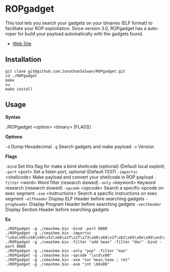 ROPgadget
=========

This tool lets you search your gadgets on your binaries (ELF format) to facilitate your ROP exploitation.
Since version 3.0, ROPgadget has a auto-roper for build your payload automatically with the gadgets found.

* [Web Site](http://shell-storm.org/project/ROPgadget/)



Installation
-----------

    git clone git@github.com:JonathanSalwan/ROPgadget.git
    cd ./ROPgadget
    make
    su
    make install


Usage
-----

<b>Syntax</b>

./ROPgadget &lt;option&gt; &lt;binary&gt; [FLAGS]

<b>Options</b>

`-d`        Dump Hexadecimal
`-g`        Search gadgets and make payload
`-v`        Version

<b>Flags</b>

`-bind`                     Set this flag for make a bind shellcode (optional) (Default local exploit)
`-port`      &lt;port&gt;         Set a listen port, optional (Default 1337)
`-importsc`  &lt;shellcode&gt;    Make payload and convert your shellcode in ROP payload
`-filter`    &lt;word&gt;         Word filter (research slowed)
`-only`      &lt;keyword&gt;      Keyword research (research slowed)
`-opcode`    &lt;opcode&gt;       Search a specific opcode on exec segment
`-asm`       &lt;instructions&gt; Search a specific instructions on exec segment
`-elfheader`                Display ELF Header before searching gadgets
`-progheader`               Display Program Header before searching gadgets
`-sectheader`               Display Section Header before searching gadgets

<b>Ex</b>

    ./ROPgadget -g ./smashme.bin -bind -port 8080
    ./ROPgadget -g ./smashme.bin -importsc "\x6a\x0b\x58\x99\x52\x68\x2f\x2f\x73\x68\x68\x2f\x62\x69\x6e\x89\xe3\x31\xc9\xcd\x80"
    ./ROPgadget -g ./smashme.bin -filter "add %eax" -filter "dec" -bind -port 8080
    ./ROPgadget -g ./smashme.bin -only "pop" -filter "eax"
    ./ROPgadget -g ./smashme.bin -opcode "\xcd\x80"
    ./ROPgadget -g ./smashme.bin -asm "xor %eax,%eax ; ret"
    ./ROPgadget -g ./smashme.bin -asm "int \$0x80"



